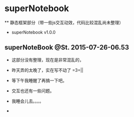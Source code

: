 # superNotebook 

** 静态框架部分（带一些js交互动效，代码比较混乱尚未整理）

* superNotebook v1.0.0

## superNoteBook @St. 2015-07-26-06.53

* 这部分没有整理，现在是非常混乱的，

* 昨天弄的太晚了，实在写不动了  =3=||

* 等下午我睡醒了再搞一下吧。

* 交互也还有一些问题。

* 我睡会儿去。。。。

*